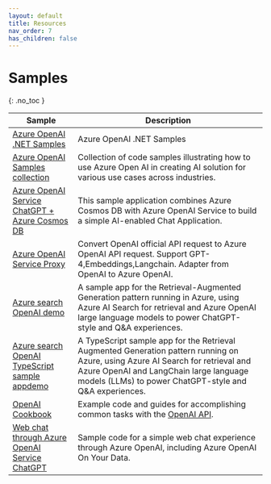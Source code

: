 ```yaml
---
layout: default
title: Resources
nav_order: 7
has_children: false
---
```


# Samples
{: .no_toc }


| Sample | Description |
| --- | --- | 
| [Azure OpenAI .NET Samples ](https://github.com/Azure-Samples/openai-dotnet-samples) |  Azure OpenAI .NET Samples  |
| [Azure OpenAI Samples collection](https://github.com/Azure/azure-openai-samples) | Collection of code samples illustrating how to use Azure Open AI in creating AI solution for various use cases across industries. |
| [Azure OpenAI Service ChatGPT + Azure Cosmos DB](https://github.com/Azure-Samples/cosmosdb-chatgpt)  | This sample application combines Azure Cosmos DB with Azure OpenAI Service to build a simple AI-enabled Chat Application. |
| [Azure OpenAI Service Proxy](https://github.com/stulzq/azure-openai-proxy) | Convert OpenAI official API request to Azure OpenAI API request. Support GPT-4,Embeddings,Langchain. Adapter from OpenAI to Azure OpenAI. |
| [Azure search OpenAI demo](https://github.com/Azure-Samples/azure-search-openai-demo) | A sample app for the Retrieval-Augmented Generation pattern running in Azure, using Azure AI Search for retrieval and Azure OpenAI large language models to power ChatGPT-style and Q&A experiences. | 
| [Azure search OpenAI TypeScript sample appdemo](https://github.com/Azure-Samples/azure-search-openai-javascript) | A TypeScript sample app for the Retrieval Augmented Generation pattern running on Azure, using Azure AI Search for retrieval and Azure OpenAI and LangChain large language models (LLMs) to power ChatGPT-style and Q&A experiences. |
| [OpenAI Cookbook](https://cookbook.openai.com/) | Example code and guides for accomplishing common tasks with the [OpenAI API](https://platform.openai.com/docs/introduction). |
| [Web chat through Azure OpenAI Service ChatGPT](https://github.com/microsoft/sample-app-aoai-chatGPT) | Sample code for a simple web chat experience through Azure OpenAI, including Azure OpenAI On Your Data.  |




<br/>